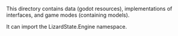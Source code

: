 This directory contains data (godot resources), implementations of interfaces, and game modes (containing models).

It can import the LizardState.Engine namespace.